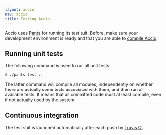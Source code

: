 ```yaml
---
layout: accio
nav: accio
title: Testing Accio
---
```


Accio uses [Pants](http://pantsbuild.org) for running its test suit.
Before, make sure your development environment is ready and that you are able to [compile Accio](compiling.html).

## Running unit tests

The following command is used to run all unit tests.

```bash
$ ./pants test ::
```

The latter command will compile all modules, independently on whether there are actually some tests associated with them, and then run all available tests.
It means that all committed code must at least compile, even if not actually used by the system.

## Continuous integration

The test suit is launched automatically after each push by [Travis CI](https://travis-ci.org/privamov/accio).
